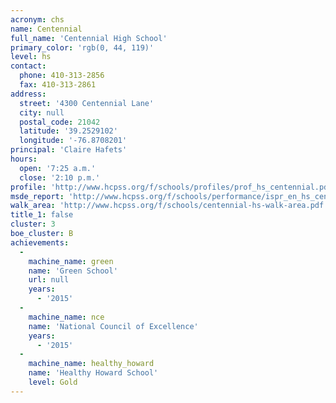 ```yaml
---
acronym: chs
name: Centennial
full_name: 'Centennial High School'
primary_color: 'rgb(0, 44, 119)'
level: hs
contact:
  phone: 410-313-2856
  fax: 410-313-2861
address:
  street: '4300 Centennial Lane'
  city: null
  postal_code: 21042
  latitude: '39.2529102'
  longitude: '-76.8708201'
principal: 'Claire Hafets'
hours:
  open: '7:25 a.m.'
  close: '2:10 p.m.'
profile: 'http://www.hcpss.org/f/schools/profiles/prof_hs_centennial.pdf'
msde_report: 'http://www.hcpss.org/f/schools/performance/ispr_en_hs_centennial.pdf'
walk_area: 'http://www.hcpss.org/f/schools/centennial-hs-walk-area.pdf'
title_1: false
cluster: 3
boe_cluster: B
achievements:
  -
    machine_name: green
    name: 'Green School'
    url: null
    years:
      - '2015'
  -
    machine_name: nce
    name: 'National Council of Excellence'
    years:
      - '2015'
  -
    machine_name: healthy_howard
    name: 'Healthy Howard School'
    level: Gold
---
```

